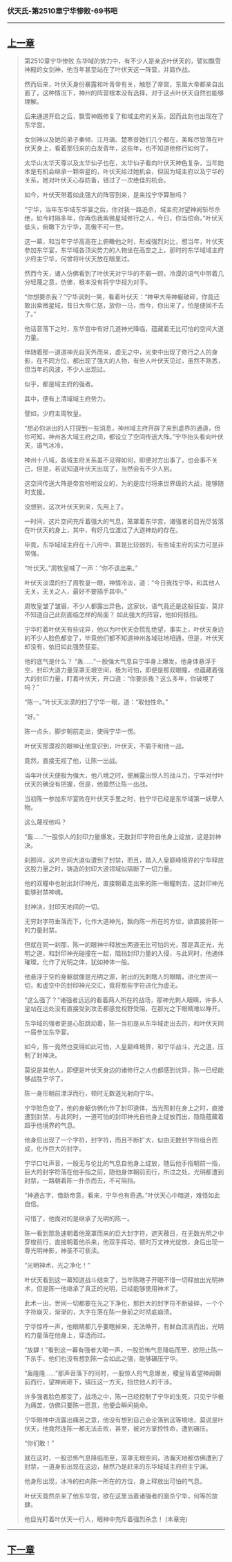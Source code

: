 ### 伏天氏-第2510章宁华惨败-69书吧

--------
[上一章](./c5cddbde9a410b632bb8648a340bdb80.md)
--------


>
>
>
>第2510章宁华惨败
>东华域的势力中，有不少人是亲近叶伏天的，譬如飘雪神殿的女剑神，他当年甚至站在了叶伏天这一阵营，并肩作战。
>
>然而后来，叶伏天身份暴露和叶青帝有关，触怒了帝宫，东凰大帝都亲自出面了，这种情况下，神州的阵营根本没有选择，对于这点叶伏天自然也能够理解。
>
>后来通道开启之后，飘雪神殿修复了和域主府的关系，因而此刻也出现在了东华宫。
>
>女剑神以及她的弟子秦倾、江月璃、楚寒昔她们几个都在，美眸尽皆落在叶伏天身上，看着那归来的白发青年，这些年，也不知道他修行如何了。
>
>太华山太华天尊以及太华仙子也在，太华仙子看向叶伏天神色复杂，当年她本是有机会继承一颗帝星的，叶伏天给过她机会，但因为域主府以及宁华的关系，她对叶伏天心存防备，错过了一次绝佳的机会。
>
>如今，叶伏天带着如此强大的阵容到来，是来找宁华算账吗？
>
>“宁华，当年东华域东华宴之后，你对我一路追杀，域主府对望神阙斩尽杀绝，如今时隔多年，你再伤我紫微星域修行之人，今日，你当偿命。”叶伏天低头，俯瞰下方宁华，高傲不可一世。
>
>这一幕，和当年宁华高高在上俯瞰他之时，形成强烈对比，想当年，叶伏天参加东华宴，东华域各顶尖势力的人物坐在高空之上，那时的东华域域主府少府主宁华，何曾将叶伏天放在眼里过。
>
>然而今天，诸人仿佛看到了叶伏天对宁华的不屑一顾，冷漠的语气中带着几分轻蔑之意，仿佛，根本没有将宁华视为对手。
>
>“你想要杀我？”宁华讽刺一笑，看着叶伏天：“神甲大帝神躯破碎，你竟还敢出紫微星域，昔日大帝仁慈，放你一马，而今，你出来了，怕是便回不去了。”
>
>他话音落下之时，东华宫中有好几道神光降临，蕴藏着无比可怕的空间大道力量。
>
>伴随着那一道道神光自天外而来，虚无之中，光束中出现了修行之人的身影，在不同方位，都出现了强大的人物，有些人叶伏天见过，虽然不熟悉，但当年的风波，不少人出现过。
>
>似乎，都是域主府的强者。
>
>其中，便有上清域域主府势力。
>
>譬如，少府主周牧皇。
>
>“想必你派出的人打探到一些消息，神州域主府开辟了来到虚界的通道，但你可知，神州各大域主府之间，都设立了空间传送大阵。”宁华抬头看向叶伏天，语气冰冷。
>
>神州十八域，各域主府关系虽不见得如何，即便对方出事了，也会事不关己，但是，若说知道叶伏天出现了，当然会有不少人到。
>
>这空间传送大阵是帝宫吩咐设立的，为的是应付将来世界级的大战，能够随时支援。
>
>没想到，这次叶伏天到来，先用上了。
>
>一时间，这片空间充斥着强大的气息，笼罩着东华宫，诸强者的目光尽皆落在叶伏天的身上，其中，有好几位渡过了大道神劫的存在。
>
>毕竟，东华域域主府在十八府中，算是比较弱的，有些域主府的实力可是非常强。
>
>“叶伏天。”周牧皇喊了一声：“你不该出来。”
>
>叶伏天淡漠的扫了周牧皇一眼，神情冷淡，道：“今日我找宁华，和其他人无关，无关之人，最好不要插手其中。”
>
>周牧皇皱了皱眉，不少人都露出异色，这家伙，语气竟还是这般狂妄，莫非不知道自己此刻面临怎样的局面？
>如此强大的阵容，他如何抵挡。
>
>宁华盯着叶伏天有些诧异，他以为叶伏天会慌乱绝望，事实上，叶伏天身边的不少人脸色都变了，毕竟他们都不知道神州各域驻地相通，但是，叶伏天却没有，依旧如此强势狂妄。
>
>他的底气是什么？
>“轰……”一股强大气息自宁华身上爆发，他身体悬浮于空，封印大道力量笼罩无垠空间，极为可怕，即便是那双眼瞳，也蕴藏着强大的封印力量，盯着叶伏天，开口道：“你要杀我？这么多年，你破境了吗？”
>
>“陈一。”叶伏天淡漠的扫了宁华一眼，道：“取他性命。”
>
>“好。”
>
>陈一点头，脚步朝前走出，使得宁华一愣。
>
>叶伏天那漠视的眼神让他意识到，叶伏天，不屑于和他一战。
>
>竟然，直接无视了他，让陈一出战。
>
>当年叶伏天便极为强大，他八境之时，便展露出惊人的战斗力，宁华对付叶伏天的确没有把握，但是，他竟然让陈一出战。
>
>当初陈一参加东华宴败在叶伏天手里之时，他宁华已经是东华域第一妖孽人物。
>
>这么蔑视他吗？
>
>“轰……”一股惊人的封印力量爆发，无数封印字符自他身上绽放，这是封神决。
>
>刹那间，这片空间大道似遭到了封禁，而且，踏入人皇巅峰境界的宁华释放这股力量之时，铸造的封印大道领域似隔断了一切力量。
>
>他的双瞳中也射出封印神光，直接朝着走出来的陈一眼瞳刺去，这封印神光能够封禁神魂。
>
>封神决，封印天地间的一切。
>
>无穷封字符垂落而下，化作大道神光，飘向陈一所在的方位，欲直接将陈一的力量封禁。
>
>但就在同一刹那，陈一的眼神中释放出两道无比可怕的光，那是真正光，光明之道，和封印神光碰撞在一起，阻挡封印力量的入侵，与此同时，他通体璀璨，化作了光明之体，犹如神体一般。
>
>他悬浮于空的身躯就像是光明之源，射出的光刺瞎人的眼睛，进化世间一切，和虚空中的封印神光交汇，竟将那些字符进化为虚无。
>
>“这么强了？”诸强者远远的看着两人所在的战场，那神光刺人眼睛，许多人皇站在远处没有直接受到攻击都感觉视野受阻，在那光之下眼睛难以睁开。
>
>东华域的强者更是心脏跳动着，陈一当初是从东华域走出去的，和叶伏天同一届参加东华宴。
>
>如今，陈一竟然也变得如此可怕，人皇巅峰境界，和宁华战斗，光之道，压制了封神决。
>
>莫说是其他人，即便是叶伏天身边的诸修行之人也都感到诧异，陈一已经能够战胜宁华了。
>
>陈一身形朝前漂浮而行，顿时无数道光射向宁华。
>
>宁华脸色变了，他的身躯仿佛化作了封印道体，当光照射在身上之时，直接遭到封禁，与此同时，一道可怕的封印神光自他身上绽放而出，隐隐蕴藏着超乎他境界的气息。
>
>他身后出现了一个字符，封字符，而且不断扩大，似由无数封字符组合而成，化作巨大的封字。
>
>宁华口吐声音，一股无与伦比的气息自他身上绽放，随后他手指朝前一指，巨大的封字符落在他手指之前，随他身体朝前而行，所过之处，光明都遭到封禁，一路朝着陈一扑杀而去，不可阻挡。
>
>“神通古字，借助帝意，看来，宁华也有奇遇。”叶伏天心中暗道，难怪如此自信。
>
>可惜了，他面对的是继承了光明的陈一。
>
>陈一看到那急速朝着他笼罩而来的巨大封字符，遮天蔽日，在无数光明之中穿梭前行，直接朝着他杀来，他双手挥动，顿时万丈神光绽放，身后出现一尊光明神影，神圣不可亵渎。
>
>“光明神术，光之净化！”
>
>叶伏天看到这一幕知道战斗结束了，当年陈瞎子开眼不惜一切释放出光明神术，但是陈一他继承了真正的光明，已经能够使用神术了。
>
>此术一出，世间一切都要在光之下净化，那巨大的封字符不断破碎，一个个字符崩灭，渐渐的，大字在落在陈一身前之时彻底崩溃。
>
>宁华惊呼一声，他眼睛都几乎要瞎掉来，无法睁开，有鲜血流淌而出，光明的力量落在他身上，穿透而过。
>
>“放肆！”看到这一幕有强者大喝一声，一股恐怖气息降临而至，欲阻止陈一下杀手，他们也没有想到陈一会如此之强，能够碾压宁华。
>
>“轰隆隆……”那声音落下的同时，一股惊人的气息爆发，稷皇背着望神阙朝前而行，望神阙砸下，镇压这一方天，挡住他人的干涉。
>
>许多强者脸色都变了，战场之中，陈一已经控制了宁华的生死，只见宁华极为痛苦，仿佛只要陈一愿意，他便会瞬间毙命。
>
>宁华眼神中流露出痛苦之意，他没有想到自己会沦落到这等境地，莫说是叶伏天，他竟然连陈一都无法击败，甚至，被对方掌控性命，遭到碾压。
>
>“你们敢！”
>
>就在这时，一股恐怖气息降临而至，笼罩无垠空间，浩瀚天地都仿佛遭到了封禁，一道身影出现在这边，赫然乃是赶来的东华域域主府府主宁渊。
>
>他身形出现，冰冷的扫向陈一所在的方位，身上释放出可怕的气息。
>
>叶伏天竟然杀来了他东华宫，欲在这里当着诸强者的面杀宁华，何等的放肆。
>
>他目光盯着叶伏天一行人，眼神中充斥着强烈杀念！
>(本章完)
>
>

--------
[下一章](./27f52308cfdbbfa661c48917a8891826.md)
--------
